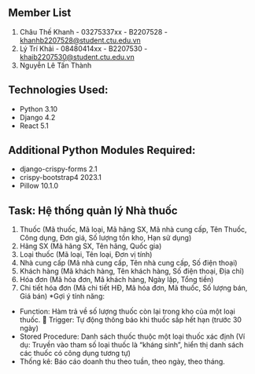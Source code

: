 
## Member List
1. Châu Thế Khanh - 03275337xx - B2207528 - khanhb2207528@student.ctu.edu.vn
2. Lý Trí Khải - 08480414xx - B2207530 - khaib2207530@student.ctu.edu.vn
3. Nguyễn Lê Tấn Thành

## Technologies Used:
- Python 3.10
- Django 4.2
- React 5.1

## Additional Python Modules Required:
- django-crispy-forms 2.1
- crispy-bootstrap4 2023.1
- Pillow 10.1.0


## Task: Hệ thống quản lý Nhà thuốc
1. Thuốc (Mã thuốc, Mã loại, Mã hãng SX, Mã nhà cung cấp, Tên Thuốc, Công dụng, Đơn giá, Số lượng tồn kho, Hạn sử dụng)
2. Hãng SX (Mã hãng SX, Tên hãng, Quốc gia)
3. Loại thuốc (Mã loại, Tên loại, Đơn vị tính)
4. Nhà cung cấp (Mã nhà cung cấp, Tên nhà cung cấp, Số điện thoại)
5. Khách hàng (Mã khách hàng, Tên khách hàng, Số điện thoại, Địa chỉ)
6. Hóa đơn (Mã hóa đơn, Mã khách hàng, Ngày lập, Tổng tiền)
7. Chi tiết hóa đơn (Mã chi tiết HĐ, Mã hóa đơn, Mã thuốc, Số lượng bán, Giá bán)
*Gợi ý tính năng:
- Function: Hàm trả về số lượng thuốc còn lại trong kho của một loại thuốc.  Trigger: Tự động thông báo khi thuốc sắp hết hạn (trước 30 ngày)
- Stored Procedure: Danh sách thuốc thuộc một loại thuốc xác định (Ví dụ: Truyền vào tham số loại thuốc là “kháng sinh”, hiển thị danh sách các thuốc có công dụng tương tự)
- Thống kê: Báo cáo doanh thu theo tuần, theo ngày, theo tháng.





